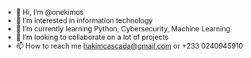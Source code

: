 - 👋 Hi, I’m @onekimos
- 👀 I’m interested in information technology
- 🌱 I’m currently learning Python, Cybersecurity, Machine Learning
- 💞️ I’m looking to collaborate on a lot of projects
- 📫 How to reach me hakimcascada@gmail.com or +233 0240945910

<!---
onekimos/onekimos is a ✨ special ✨ repository because its `README.md` (this file) appears on your GitHub profile.
You can click the Preview link to take a look at your changes.
--->
